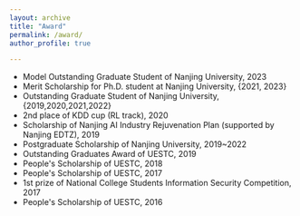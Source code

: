 ```yaml
---
layout: archive
title: "Award"
permalink: /award/
author_profile: true

---
```


<ul>
    <li>Model Outstanding Graduate Student of Nanjing University, 2023</li>
    <li>Merit Scholarship for Ph.D. student at Nanjing University, {2021, 2023}</li>
    <li>Outstanding Graduate Student of Nanjing University, {2019,2020,2021,2022} </li>
    <li>2nd place of KDD cup (RL track), 2020</li>
    <li>Scholarship of Nanjing AI Industry Rejuvenation Plan (supported by Nanjing EDTZ), 2019</li>
    <li>Postgraduate Scholarship of Nanjing University, 2019~2022</li>
    <li>Outstanding Graduates Award of UESTC, 2019</li>
    <li>People's Scholarship of UESTC, 2018</li>
    <li>People's Scholarship of UESTC, 2017</li>
    <li>1st prize of National College Students Information Security Competition, 2017</li>
    <li>People's Scholarship of UESTC, 2016</li>
</ul>